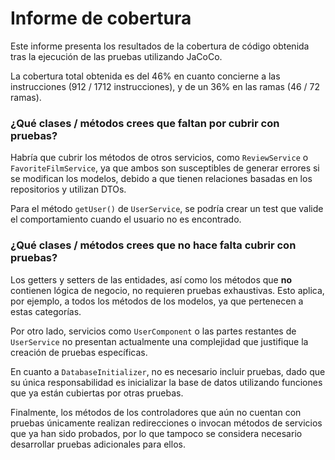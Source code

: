 # Informe de cobertura

Este informe presenta los resultados de la cobertura de código obtenida tras la ejecución de las pruebas utilizando JaCoCo.

La cobertura total obtenida es del 46% en cuanto concierne a las instrucciones (912 / 1712 instrucciones), y de un 36% en las ramas (46 / 72 ramas).

### ¿Qué clases / métodos crees que faltan por cubrir con pruebas?

Habría que cubrir los métodos de otros servicios, como `ReviewService` o `FavoriteFilmService`, ya que ambos son susceptibles de generar errores si se modifican los modelos, debido a que tienen relaciones basadas en los repositorios y utilizan DTOs.

Para el método `getUser()` de `UserService`, se podría crear un test que valide el comportamiento cuando el usuario no es encontrado.

### ¿Qué clases / métodos crees que no hace falta cubrir con pruebas? 

Los getters y setters de las entidades, así como los métodos que **no** contienen lógica de negocio, no requieren pruebas exhaustivas. Esto aplica, por ejemplo, a todos los métodos de los modelos, ya que pertenecen a estas categorías.

Por otro lado, servicios como `UserComponent` o las partes restantes de `UserService` no presentan actualmente una complejidad que justifique la creación de pruebas específicas.

En cuanto a `DatabaseInitializer`, no es necesario incluir pruebas, dado que su única responsabilidad es inicializar la base de datos utilizando funciones que ya están cubiertas por otras pruebas.

Finalmente, los métodos de los controladores que aún no cuentan con pruebas únicamente realizan redirecciones o invocan métodos de servicios que ya han sido probados, por lo que tampoco se considera necesario desarrollar pruebas adicionales para ellos.